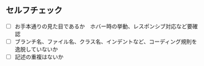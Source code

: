 ## セルフチェック
- [ ] お手本通りの見た目であるか　ホバー時の挙動、レスポンシブ対応など要確認
- [ ] ブランチ名、ファイル名、クラス名、インデントなど、コーディング規則を逸脱していないか
- [ ] 記述の重複はないか
